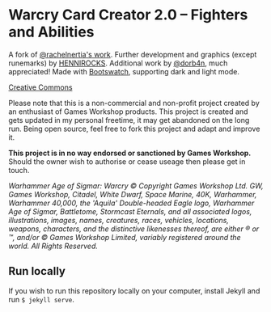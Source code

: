 # Warcry Card Creator 2.0 – Fighters and Abilities

A fork of [@rachelnertia's work](https://github.com/rachelnertia/warcry-card-creator). Further development and graphics (except runemarks) by [HENNIROCKS](https://hendrik-berends.de/en). Additional work by [@dorb4n](https://github.com/dorb4n), much appreciated! Made with [Bootswatch](https://bootswatch.com), supporting dark and light mode.

[Creative Commons](http://creativecommons.org/licenses/by-nc/4.0/)

Please note that this is a non-commercial and non-profit project created by an enthusiast of Games Workshop products. This project is created and gets updated in my personal freetime, it may get abandoned on the long run. Being open source, feel free to fork this project and adapt and improve it.

**This project is in no way endorsed or sanctioned by Games Workshop.** Should the owner wish to authorise or cease useage then please get in touch.

_Warhammer Age of Sigmar: Warcry © Copyright Games Workshop Ltd. GW, Games Workshop, Citadel, White Dwarf, Space Marine, 40K, Warhammer, Warhammer 40,000, the 'Aquila' Double-headed Eagle logo, Warhammer Age of Sigmar, Battletome, Stormcast Eternals, and all associated logos, illustrations, images, names, creatures, races, vehicles, locations, weapons, characters, and the distinctive likenesses thereof, are either ® or ™, and/or © Games Workshop Limited, variably registered around the world. All Rights Reserved._

## Run locally

If you wish to run this repository locally on your computer, install Jekyll and run `$ jekyll serve`.
